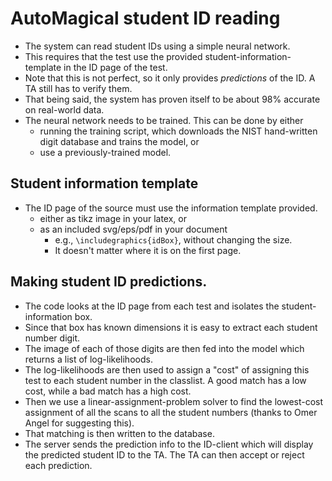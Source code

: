 # AutoMagical student ID reading
* The system can read student IDs using a simple neural network.
* This requires that the test use the provided student-information-template in the ID page of the test.
* Note that this is not perfect, so it only provides *predictions* of the ID. A TA still has to verify them.
* That being said, the system has proven itself to be about 98% accurate on real-world data.
* The neural network needs to be trained. This can be done by either
  * running the training script, which downloads the NIST hand-written digit database and trains the model, or
  * use a previously-trained model.

## Student information template
* The ID page of the source must use the information template provided.
  * either as tikz image in your latex, or
  * as an included svg/eps/pdf in your document
    - e.g., `\includegraphics{idBox}`, without changing the size.
    - It doesn't matter where it is on the first page.

## Making student ID predictions.
* The code looks at the ID page from each test and isolates the student-information box.
* Since that box has known dimensions it is easy to extract each student number digit.
* The image of each of those digits are then fed into the model which returns a list of log-likelihoods.
* The log-likelihoods are then used to assign a "cost" of assigning this test to each student number in the classlist. A good match has a low cost, while a bad match has a high cost.
* Then we use a linear-assignment-problem solver to find the lowest-cost assignment of all the scans to all the student numbers (thanks to Omer Angel for suggesting this).
* That matching is then written to the database.
* The server sends the prediction info to the ID-client which will display the predicted student ID to the TA. The TA can then accept or reject each prediction.
